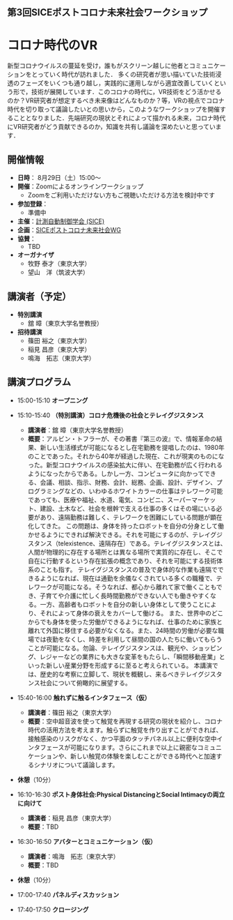 ## 第3回SICEポストコロナ未来社会ワークショップ
# コロナ時代のVR

新型コロナウイルスの蔓延を受け，誰もがスクリーン越しに他者とコミュニケーションをとっていく時代が訪れました．
多くの研究者が思い描いていた技術浸透のフェーズをいくつも通り越し，実践的に運用しながら適宜改善していくという形で，技術が展開しています．このコロナの時代に，VR技術をどう活かせるのか？VR研究者が想定するべき未来像はどんなものか？等，VRの視点でコロナ時代を切り取って議論したいとの思いから，このようなワークショップを開催することとなりました．先端研究の現状とそれによって描かれる未来，コロナ時代にVR研究者がどう貢献できるのか，知識を共有し議論を深めたいと思っています．

## 開催情報
- **日時**： 8月29日（土）15:00〜
- **開催**：Zoomによるオンラインワークショップ
  - Zoomをご利用いただけない方もご視聴いただける方法を検討中です
- **参加登録**：
  - 準備中
- **主催**：[計測自動制御学会 (SICE)](https://www.sice.jp)
- **企画**：[SICEポストコロナ未来社会WG](https://postcorona-sice.github.io/index_jp.html)
- **協賛**：
  - TBD
- **オーガナイザ**
  - 牧野 泰才（東京大学）
  - 望山　洋（筑波大学）

## 講演者（予定）
- **特別講演**
  - 舘 暲（東京大学名誉教授）　
- **招待講演**  
  - 篠田 裕之（東京大学）
  - 稲見 昌彦（東京大学）
  - 鳴海　拓志（東京大学）

## 講演プログラム
- 15:00-15:10 **オープニング**
- 15:10-15:40 **（特別講演）コロナ危機後の社会とテレイグジスタンス**
  - **講演者**：舘 暲（東京大学名誉教授）
  - **概要**：アルビン・トフラーが、その著書『第三の波』で、情報革命の結果、新しい生活様式が可能になるとし在宅勤務を提唱したのは、1980年のことであった。それから40年が経過した現在、これが現実のものになった。新型コロナウイルスの感染拡大に伴い、在宅勤務が広く行われるようになったからである。しかし一方、コンピュータに向かってできる、会議、相談、指示、財務、会計、総務、企画、設計、デザイン、プログラミングなどの、いわゆるホワイトカラーの仕事はテレワーク可能であっても、医療や福祉、水道、電気、コンビニ、スーパーマーケット、建設、土木など、社会を根幹で支える仕事の多くはその場にいる必要があり、遠隔勤務は難しく、テレワークを困難にしている問題が顕在化してきた。
この問題は、身体を持ったロボットを自分の分身として働かせるようにできれば解決できる。それを可能にするのが、テレイグジスタンス（telexistence、遠隔存在）である。テレイグジスタンスとは、人間が物理的に存在する場所とは異なる場所で実質的に存在し、そこで自在に行動するという存在拡張の概念であり、それを可能にする技術体系のことも指す。
テレイグジスタンスの普及で身体的な作業も遠隔でできるようになれば、現在は通勤を余儀なくされている多くの職種で、テレワークが可能になる。そうなれば、都心から離れて家で働くこともでき、子育てや介護に忙しく長時間勤務ができない人でも働きやすくなる。一方、高齢者もロボットを自分の新しい身体として使うことにより、それによって身体の衰えをカバーして働ける。
また、世界中のどこからでも身体を使った労働ができるようになれば、仕事のために家族と離れて外国に移住する必要がなくなる。また、24時間の労働が必要な職場では夜勤をなくし、時差を利用して昼間の国の人たちに働いてもらうことが可能になる。勿論、テレイグジスタンスは、観光や、ショッピング、レジャーなどの業界にも大きな変革をもたらし、「瞬間移動産業」といった新しい産業分野を形成するに至ると考えられている。
本講演では、歴史的な考察に立脚して、現状を概観し、来るべきテレイグジスタンス社会について俯瞰的に展望する。

- 15:40-16:00 **触れずに触るインタフェース（仮）**
  - **講演者**：篠田 裕之（東京大学）
  - **概要**：空中超音波を使って触覚を再現する研究の現状を紹介し、コロナ時代の活用方法を考えます。触らずに触覚を作り出すことができれば、接触感染のリスクがなく、かつ平面のタッチパネル以上に便利な空中インタフェースが可能になります。さらにこれまで以上に親密なコミュニケーションや、新しい触覚の体験を楽しむことができる時代へと加速するシナリオについて議論します。
- **休憩**（10分）
- 16:10-16:30 **ポスト身体社会:Physical DistancingとSocial Intimacyの両立に向けて**
  - **講演者**：稲見 昌彦（東京大学）
  - **概要**：TBD
- 16:30-16:50 **アバターとコミュニケーション（仮）**
  - **講演者**：鳴海　拓志（東京大学）
  - **概要**：TBD 　
- **休憩**（10分）
- 17:00-17:40 **パネルディスカッション**
- 17:40-17:50 **クロージング**
